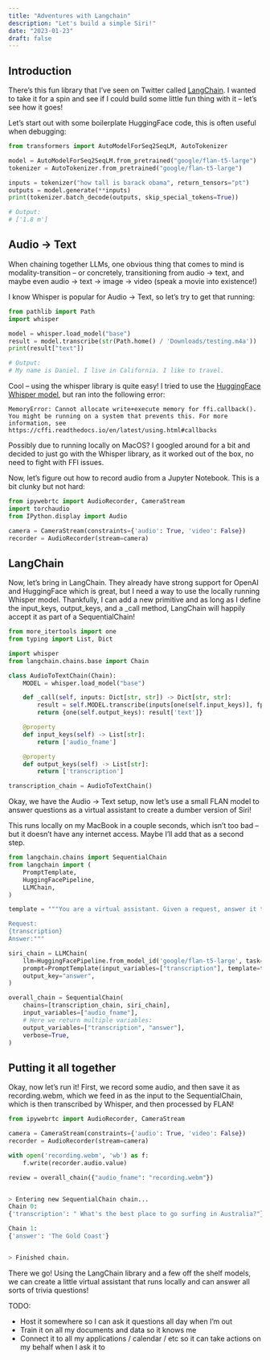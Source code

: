```yaml
---
title: "Adventures with Langchain"
description: "Let's build a simple Siri!"
date: "2023-01-23"
draft: false
---
```


## Introduction

There’s this fun library that I’ve seen on Twitter called [LangChain](https://www.langchain.com/). I wanted to take it for a spin and see if I could build some little fun thing with it – let’s see how it goes!

Let’s start out with some boilerplate HuggingFace code, this is often useful when debugging:

```python
from transformers import AutoModelForSeq2SeqLM, AutoTokenizer

model = AutoModelForSeq2SeqLM.from_pretrained("google/flan-t5-large")
tokenizer = AutoTokenizer.from_pretrained("google/flan-t5-large")

inputs = tokenizer("how tall is barack obama", return_tensors="pt")
outputs = model.generate(**inputs)
print(tokenizer.batch_decode(outputs, skip_special_tokens=True))

# Output:
# ['1.8 m']
```

## Audio -> Text

When chaining together LLMs, one obvious thing that comes to mind is modality-transition – or concretely, transitioning from audio -> text, and maybe even audio -> text -> image -> video (speak a movie into existence!)

I know Whisper is popular for Audio -> Text, so let’s try to get that running:

```python
from pathlib import Path
import whisper

model = whisper.load_model("base")
result = model.transcribe(str(Path.home() / 'Downloads/testing.m4a'))
print(result["text"])

# Output:
# My name is Daniel. I live in California. I like to travel.
```

Cool – using the whisper library is quite easy! I tried to use the [HuggingFace Whisper model](https://huggingface.co/docs/transformers/model_doc/whisper), but ran into the following error:

```
MemoryError: Cannot allocate write+execute memory for ffi.callback().
You might be running on a system that prevents this. For more information, see
https://cffi.readthedocs.io/en/latest/using.html#callbacks
```

Possibly due to running locally on MacOS? I googled around for a bit and decided to just go with the Whisper library, as it worked out of the box, no need to fight with FFI issues.

Now, let’s figure out how to record audio from a Jupyter Notebook. This is a bit clunky but not hard:

```python
from ipywebrtc import AudioRecorder, CameraStream
import torchaudio
from IPython.display import Audio

camera = CameraStream(constraints={'audio': True, 'video': False})
recorder = AudioRecorder(stream=camera)
```

## LangChain

Now, let’s bring in LangChain. They already have strong support for OpenAI and HuggingFace which is great, but I need a way to use the locally running Whisper model. Thankfully, I can add a new primitive and as long as I define the input_keys, output_keys, and a _call method, LangChain will happily accept it as part of a SequentialChain!

```python
from more_itertools import one
from typing import List, Dict

import whisper
from langchain.chains.base import Chain

class AudioToTextChain(Chain):
    MODEL = whisper.load_model("base")

    def _call(self, inputs: Dict[str, str]) -> Dict[str, str]:
        result = self.MODEL.transcribe(inputs[one(self.input_keys)], fp16=False)
        return {one(self.output_keys): result['text']}

    @property
    def input_keys(self) -> List[str]:
        return ['audio_fname']

    @property
    def output_keys(self) -> List[str]:
        return ['transcription']

transcription_chain = AudioToTextChain()
```

Okay, we have the Audio -> Text setup, now let’s use a small FLAN model to answer questions as a virtual assistant to create a dumber version of Siri!

This runs locally on my MacBook in a couple seconds, which isn’t too bad – but it doesn’t have any internet access. Maybe I’ll add that as a second step.

```python
from langchain.chains import SequentialChain
from langchain import (
    PromptTemplate,
    HuggingFacePipeline,
    LLMChain,
)

template = """You are a virtual assistant. Given a request, answer it to the best of your abilities.

Request:
{transcription}
Answer:"""

siri_chain = LLMChain(
    llm=HuggingFacePipeline.from_model_id('google/flan-t5-large', task='text2text-generation'),
    prompt=PromptTemplate(input_variables=["transcription"], template=template),
    output_key="answer",
)

overall_chain = SequentialChain(
    chains=[transcription_chain, siri_chain],
    input_variables=["audio_fname"],
    # Here we return multiple variables:
    output_variables=["transcription", "answer"],
    verbose=True,
)
```

## Putting it all together

Okay, now let’s run it! First, we record some audio, and then save it as recording.webm, which we feed in as the input to the SequentialChain, which is then transcribed by Whisper, and then processed by FLAN!

```python
from ipywebrtc import AudioRecorder, CameraStream

camera = CameraStream(constraints={'audio': True, 'video': False})
recorder = AudioRecorder(stream=camera)

with open('recording.webm', 'wb') as f:
    f.write(recorder.audio.value)

review = overall_chain({"audio_fname": "recording.webm"})


> Entering new SequentialChain chain...
Chain 0:
{'transcription': " What's the best place to go surfing in Australia?"}

Chain 1:
{'answer': 'The Gold Coast'}


> Finished chain.
```

There we go! Using the LangChain library and a few off the shelf models, we can create a little virtual assistant that runs locally and can answer all sorts of trivia questions!

TODO:

- Host it somewhere so I can ask it questions all day when I’m out
- Train it on all my documents and data so it knows me
- Connect it to all my applications / calendar / etc so it can take actions on my behalf when I ask it to